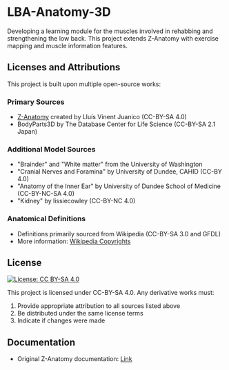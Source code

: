 # LBA-Anatomy-3D

Developing a learning module for the muscles involved in rehabbing and strengthening the low back.
This project extends Z-Anatomy with exercise mapping and muscle information features.

## Licenses and Attributions

This project is built upon multiple open-source works:

### Primary Sources
- [Z-Anatomy](https://github.com/LluisV/Z-Anatomy) created by Lluís Vinent Juanico (CC-BY-SA 4.0)
- BodyParts3D by The Database Center for Life Science (CC-BY-SA 2.1 Japan)

### Additional Model Sources
- "Brainder" and "White matter" from the University of Washington
- "Cranial Nerves and Foramina" by University of Dundee, CAHID (CC-BY 4.0)
- "Anatomy of the Inner Ear" by University of Dundee School of Medicine (CC-BY-NC-SA 4.0)
- "Kidney" by lissiecowley (CC-BY-NC 4.0)

### Anatomical Definitions
- Definitions primarily sourced from Wikipedia (CC-BY-SA 3.0 and GFDL)
- More information: [Wikipedia Copyrights](https://en.wikipedia.org/wiki/Wikipedia:Copyrights)

## License
[![License: CC BY-SA 4.0](https://img.shields.io/badge/License-CC%20BY--SA%204.0-lightgrey.svg)](https://creativecommons.org/licenses/by-sa/4.0/)

This project is licensed under CC-BY-SA 4.0. Any derivative works must:
1. Provide appropriate attribution to all sources listed above
2. Be distributed under the same license terms
3. Indicate if changes were made

## Documentation
- Original Z-Anatomy documentation: [Link](https://docs.google.com/document/d/1peWW_7IiVgTTAwcI_auv38YSJ6qGWRuTMxzzhkRpXIk/edit#heading=h.dxist1y53h8t)